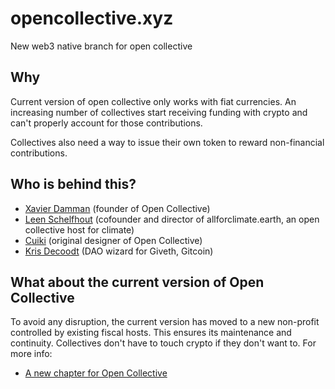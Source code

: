 # opencollective.xyz

New web3 native branch for open collective

## Why

Current version of open collective only works with fiat currencies.
An increasing number of collectives start receiving funding with crypto and can't properly account for those contributions.

Collectives also need a way to issue their own token to reward non-financial contributions.

## Who is behind this?

- [Xavier Damman](https://linkedin.com/in/xavierdamman) (founder of Open Collective)
- [Leen Schelfhout](https://linkedin.com/in/leen-schelfhout) (cofounder and director of allforclimate.earth, an open collective host for climate)
- [Cuiki](https://linkedin.com/in/cuiki) (original designer of Open Collective)
- [Kris Decoodt](https://linkedin.com/in/krisdecoodt) (DAO wizard for Giveth, Gitcoin)

## What about the current version of Open Collective

To avoid any disruption, the current version has moved to a new non-profit controlled by existing fiscal hosts. This ensures its maintenance and continuity. Collectives don't have to touch crypto if they don't want to.
For more info:
- [A new chapter for Open Collective](https://opencollective.com/opencollective/updates/a-new-chapter-for-open-collective)